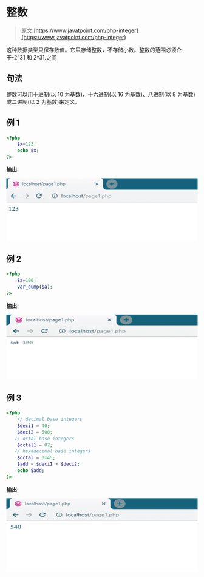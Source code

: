 # 整数

> 原文:[https://www.javatpoint.com/php-integer](https://www.javatpoint.com/php-integer)

这种数据类型只保存数值。它只存储整数，不存储小数。整数的范围必须介于-2^31 和 2^31.之间

## 句法

整数可以用十进制(以 10 为基数)、十六进制(以 16 为基数)、八进制(以 8 为基数)或二进制(以 2 为基数)来定义。

## 例 1

```php
<?php
	$x=123;
	echo $x;
?>

```

**输出:**

![PHP Integer](img/1925cd53f12634300774daab6a5828a9.png)

## 例 2

```php
<?php
    $a=100;
    var_dump($a);
?>

```

**输出:**

![PHP Integer](img/8e0f8a98c755fe10ce828609db2c95ff.png)

## 例 3

```php
<?php 
    // decimal base integers 
    $deci1 = 40;  
    $deci2 = 500;  
   // octal base integers 
    $octal1 = 07;  
   // hexadecimal base integers 
    $octal = 0x45;  
    $add = $deci1 + $deci2; 
    echo $add; 
?>

```

**输出:**

![PHP Integer](img/7c0a24e6821a18b3e19c62f57129fff0.png)